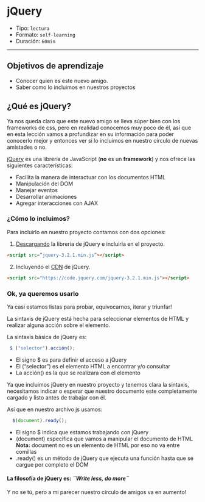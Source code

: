 # jQuery

- Tipo: `lectura`
- Formato: `self-learning`
- Duración: `60min`

***

## Objetivos de aprendizaje

- Conocer quien es este nuevo amigo.
- Saber como lo incluimos en nuestros proyectos

## ¿Qué es jQuery?

Ya nos queda claro que este nuevo amigo se lleva súper bien con los frameworks
de css, pero en realidad conocemos muy poco de él, así que en esta lección
vamos a profundizar en su información para poder conocerlo mejor y entonces ver
si lo incluimos en nuestro círculo de nuevas amistades o no.

[jQuery](https://jquery.com/) es una librería de JavaScript (**no** es un
**framework**) y nos ofrece las siguientes características:

  - Facilita la manera de interactuar con los documentos HTML
  - Manipulación del DOM
  - Manejar eventos
  - Desarrollar animaciones
  - Agregar interacciones con AJAX

### ¿Cómo lo incluimos?

Para incluirlo en nuestro proyecto contamos con dos opciones:

  1. [Descargando](http://jquery.com/download/) la librería de jQuery e
    incluirla en el proyecto.

  ```html
  <script src=”jquery-3.2.1.min.js”></script>
  ```

  2. Incluyendo el [CDN](https://code.jquery.com/) de jQuery.

  ```html
  <script src="https://code.jquery.com/jquery-3.2.1.min.js"></script>
  ```

### Ok, ya queremos usarlo

Ya casi estamos listas para probar, equivocarnos, iterar y triunfar!

La sintaxis de jQuery está hecha para seleccionar elementos de HTML y realizar
alguna acción sobre el elemento.

La sintaxis básica de jQuery es:

```js
 $ ("selector").acción();
```

- El signo $ es para definir el acceso a jQuery
- El (“selector”) es el elemento HTML a encontrar y/o consultar
- La acción() es la que se realizara con el elemento

Ya que incluimos jQuery en nuestro proyecto y tenemos clara la sintaxis,
necesitamos indicar o esperar que nuestro documento este completamente cargado
y listo antes de trabajar con él.

Así que en nuestro archivo js usamos:

```js
  $(document).ready();
```

- El signo $ indica que estamos trabajando con jQuery
- (document) especifica que vamos a manipular el documento de HTML
  **Nota:** document no es un elemento de HTML por eso no va entre comillas
- .ready() es un método de jQuery que ejecuta una función hasta que se cargue
  por completo el DOM

#### La filosofía de jQuery es: *¨Write less, do more¨*

Y no se tú, pero a mi parecer nuestro círculo de amigos va en aumento!
